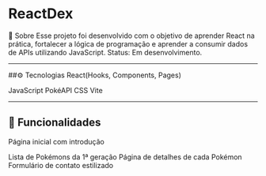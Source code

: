# ReactDex
🧠 Sobre
Esse projeto foi desenvolvido com o objetivo de aprender React na prática, fortalecer a lógica de programação e aprender a consumir dados de APIs utilizando JavaScript.
Status: Em desenvolvimento.

---

##⚙️ Tecnologias
React(Hooks, Components, Pages)

JavaScript
PokéAPI
CSS
Vite

---

## 📌 Funcionalidades
Página inicial com introdução

Lista de Pokémons da 1ª geração
Página de detalhes de cada Pokémon
Formulário de contato estilizado
